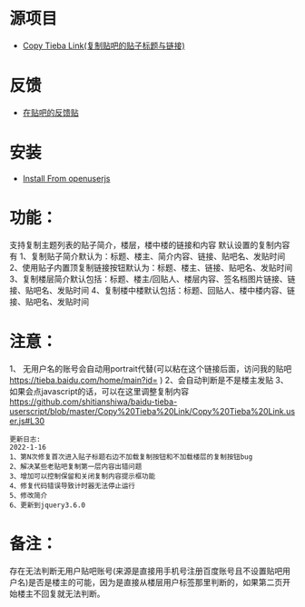 # 源项目
* [Copy Tieba Link(复制贴吧的贴子标题与链接)](https://greasyfork.org/en/scripts/17375-copy-tieba-link)
# 反馈
- [在贴吧的反馈贴](https://tieba.baidu.com/p/6393045120)
# 安装
- [Install From openuserjs](https://openuserjs.org/scripts/shitianshiwa/Copy_Tieba_Link)
# 功能：
支持复制主题列表的贴子简介，楼层，楼中楼的链接和内容
默认设置的复制内容有
1、复制贴子简介默认为：标题、楼主、简介内容、链接、贴吧名、发贴时间
2、使用贴子内置顶复制链接按钮默认为：标题、楼主、链接、贴吧名、发贴时间
3、复制楼层简介默认包括：标题、楼主/回贴人、楼层内容、签名档图片链接、链接、贴吧名、发贴时间
4、复制楼中楼默认包括：标题、回贴人、楼中楼内容、链接、贴吧名、发贴时间

# 注意：
1、 无用户名的账号会自动用portrait代替(可以粘在这个链接后面，访问我的贴吧 https://tieba.baidu.com/home/main?id= )
2、会自动判断是不是楼主发贴
3、 如果会点javascript的话，可以在这里调整复制内容 https://github.com/shitianshiwa/baidu-tieba-userscript/blob/master/Copy%20Tieba%20Link/Copy%20Tieba%20Link.user.js#L30

```
更新日志:
2022-1-16
1、第N次修复首次进入贴子标题右边不加载复制按钮和不加载楼层的复制按钮bug
2、解决某些老贴吧复制第一层内容出错问题
3、增加可以控制保留和关闭复制内容提示框功能
4、修复代码错误导致计时器无法停止运行
5、修改简介
6、更新到jquery3.6.0
```
# 备注：
存在无法判断无用户贴吧账号(来源是直接用手机号注册百度账号且不设置贴吧用户名)是否是楼主的可能，因为是直接从楼层用户标签那里判断的，如果第二页开始楼主不回复就无法判断。
